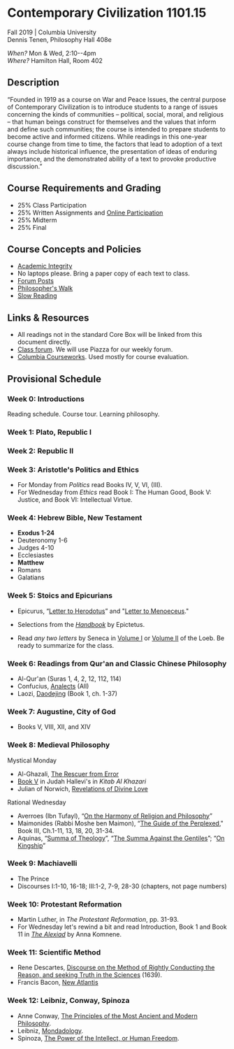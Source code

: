 # Contemporary Civilization 1101.15   
Fall 2019 | Columbia University  
Dennis Tenen, Philosophy Hall 408e  

*When?* Mon & Wed, 2:10--4pm  
*Where?* Hamilton Hall, Room 402 

## Description

“Founded in 1919 as a course on War and Peace Issues, the central purpose of
Contemporary Civilization is to introduce students to a range of issues
concerning the kinds of communities – political, social, moral, and religious
– that human beings construct for themselves and the values that inform and
define such communities; the course is intended to prepare students to become
active and informed citizens. While readings in this one-year course change
from time to time, the factors that lead to adoption of a text always include
historical influence, the presentation of ideas of enduring importance, and
the demonstrated ability of a text to provoke productive discussion.”

## Course Requirements and Grading

* 25% Class Participation  
* 25% Written Assignments and [Online Participation](https://piazza.com/class/k05jgl8g7v31q9)  
* 25% Midterm  
* 25% Final  

## Course Concepts and Policies

* [Academic
Integrity](https://github.com/denten-courses/teaching-concepts/blob/master/academic-integrity.md)
* No laptops please. Bring a paper copy of each text to class.
* [Forum
Posts](https://github.com/denten-courses/teaching-concepts/blob/master/forum-posts.md)
* [Philosopher's
Walk](https://github.com/denten-courses/teaching-concepts/blob/master/philosophers-walk.md)
* [Slow
Reading](https://github.com/denten-courses/teaching-concepts/blob/master/slow-reading.md)

## Links & Resources

* All readings not in the standard Core Box will be linked from this document
directly.
* [Class forum](https://piazza.com/class/k05jgl8g7v31q9). We will use Piazza
for our weekly forum.
* [Columbia
Courseworks](https://courseworks2.columbia.edu/courses/83147).
Used mostly for course evaluation.

## Provisional Schedule
### Week 0: Introductions

Reading schedule. Course tour. Learning philosophy.

### Week 1: Plato, Republic I
### Week 2: Republic II 
### Week 3: Aristotle's Politics and Ethics

- For Monday from *Politics* read Books IV, V, VI, (III).
- For Wednesday from *Ethics* read Book I: The Human Good, Book V: Justice, and Book VI: Intellectual Virtue.

### Week 4: Hebrew Bible, New Testament

- **Exodus 1-24**
- Deuteronomy 1-6
- Judges 4-10
- Ecclesiastes
- **Matthew**
- Romans
- Galatians
    
### Week 5: Stoics and Epicurians

- Epicurus, “[Letter to Herodotus][52]” and "[Letter to Menoeceus][51]."

- Selections from the [*Handbook*][53] by Epictetus.

- Read *any two letters* by Seneca in [Volume I][55] or [Volume II][54] of the Loeb. Be ready
  to summarize for the class.

[51]: https://www.college.columbia.edu/core/system/files/text/Letter%20to%20Menoeceus.pdf
[52]: https://www.college.columbia.edu/core/system/files/text/Letter%20to%20Herodotus_0.pdf
[53]: https://courseworks2.columbia.edu/files/5992588/download?download_frd=1
[54]: https://archive.org/download/L076SenecaTheYoungerEpistulaeMoralesV6692/L076-Seneca%20the%20Younger%20Epistulae%20Morales%20V%3A66-92.pdf
[55]: https://archive.org/download/L075SenecaTheYoungerIVEpistulaeMoralesI140/L075-Seneca%20the%20Younger%20IV%20Epistulae%20Morales%20I%3A1-40.pdf

### Week 6: Readings from Qur'an and Classic Chinese Philosophy

- Al-Qur'an (Suras 1, 4, 2, 12, 112, 114)
- Confucius,
[Analects](https://drive.google.com/file/d/0B4OAOue0b3VMX3FzN013dTNXYjg/view?usp=sharing)
(All)
- Laozi,
[Daodejing](https://drive.google.com/file/d/0B4OAOue0b3VMX3FzN013dTNXYjg/view?usp=sharing)
(Book 1, ch. 1-37)

### Week 7: Augustine, City of God 
- Books V, VIII, XII, and XIV

### Week 8: Medieval Philosophy

Mystical Monday
- Al-Ghazali, [The Rescuer from
Error](https://drive.google.com/file/d/0B4OAOue0b3VMUjZyc2lESTBQME0/view?usp=sharing)
- [Book
V](http://books.google.com/books?id=rvY_AAAAYAAJ&printsec=frontcover&dq=Kitab+al+Khazari&hl=en&sa=X&ei=2IFJVMnuFIHmsASB5IHwDQ&ved=0CB8Q6AEwAA#v=onepage&q=Kitab%20al%20Khazari&f=false)
in Judah Hallevi's in *Kitab Al Khazari*
- Julian of Norwich, [Revelations of Divine
Love](https://www.college.columbia.edu/core/conciv/ccreader)  

Rational Wednesday  
- Averroes (Ibn Tufayl), “[On the Harmony of Religion and
Philosophy](http://www.fordham.edu/halsall/source/1190averroes.asp)” 
- Maimonides (Rabbi Moshe ben Maimon), “[The Guide of the
Perplexed](https://archive.org/details/guideforperplexe00maim)," Book III,
Ch.1-11, 13, 18, 20, 31-34.
- Aquinas, “[Summa of
Theology](https://drive.google.com/file/d/0B4OAOue0b3VMakVuSlRKTGRyOVk/view?usp=sharing)”,
“[The Summa Against the
Gentiles](https://drive.google.com/file/d/0B4OAOue0b3VMLUhReE5HREpsUk0/view?usp=sharing)”;
“[On
Kingship](https://drive.google.com/file/d/0B4OAOue0b3VMYUpkVUZZNmR1OTQ/view?usp=sharing)”

### Week 9: Machiavelli

- The Prince 
- Discourses I:1-10, 16-18; III:1-2, 7-9, 28-30 (chapters, not page numbers)

### Week 10: Protestant Reformation 

- Martin Luther, in *The Protestant Reformation*, pp. 31-93.
- For Wednesday let's rewind a bit and read Introduction, Book 1 and Book 11 in [*The
Alexiad*][91] by Anna Komnene.

[91]: https://sourcebooks.fordham.edu/basis/AnnaComnena-Alexiad11.asp

### Week 11: Scientific Method

- Rene Descartes, [Discourse on the Method of Rightly Conducting the Reason, and seeking Truth in the Sciences](https://www.marxists.org/reference/archive/descartes/1635/discourse-method.htm)
(1639).
- Francis Bacon, [New Atlantis](http://www.gutenberg.org/files/2434/2434-h/2434-h.htm)

### Week 12: Leibniz, Conway, Spinoza

- Anne Conway, [The Principles of the Most Ancient and Modern Philosophy](http://www.earlymoderntexts.com/assets/pdfs/conway1692_1.pdf).
- Leibniz, [Mondadology](http://www.earlymoderntexts.com/assets/pdfs/leibniz1714b.pdf).
- Spinoza, [The Power of the Intellect, or Human Freedom](http://www.earlymoderntexts.com/assets/pdfs/spinoza1665part5.pdf).
